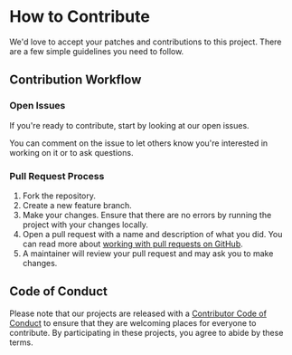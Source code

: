 # How to Contribute

We'd love to accept your patches and contributions to this project. There are
a few simple guidelines you need to follow.

## Contribution Workflow

### Open Issues

If you're ready to contribute, start by looking at our open issues.

You can comment on the issue to let others know you're interested in working on
it or to ask questions.

### Pull Request Process

1. Fork the repository.
2. Create a new feature branch.
3. Make your changes. Ensure that there are no errors by running the project
   with your changes locally.
4. Open a pull request with a name and description of what you did. You can read
   more about [working with pull requests on GitHub](https://help.github.com/en/articles/creating-a-pull-request-from-a-fork).
5. A maintainer will review your pull request and may ask you to make changes.

## Code of Conduct

Please note that our projects are released with a
[Contributor Code of Conduct](CODE_OF_CONDUCT.md) to ensure that they are welcoming
places for everyone to contribute. By participating in these projects, you agree to
abide by these terms.

